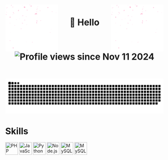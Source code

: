 <img src="resources/animation.gif" align="left" width="168" height="148"/>
<img src="resources/animation.gif" align="right" width="168" height="148"/>

<div align="center">
  
# 👋 Hello <br><br><img src="https://komarev.com/ghpvc/?username=ApTyp4uK1337&color=blue" title="Profile views since Nov 11 2024"/><br><br>
  
</div>

<img src="https://raw.githubusercontent.com/platane/snk/output/github-contribution-grid-snake-dark.svg" align="center"/>

# Skills
<img src="https://cdn.jsdelivr.net/gh/devicons/devicon@latest/icons/php/php-original.svg" title="PHP" width="40" height="40" />&nbsp;<img src="https://cdn.jsdelivr.net/gh/devicons/devicon@latest/icons/javascript/javascript-original.svg" title="JavaScript" width="40" height="40" />&nbsp;<img src="https://cdn.jsdelivr.net/gh/devicons/devicon@latest/icons/python/python-original.svg" title="Python" width="40" height="40" />&nbsp;<img src="https://cdn.jsdelivr.net/gh/devicons/devicon@latest/icons/nodejs/nodejs-original.svg" title="Node.js" width="40" height="40" />&nbsp;<img src="https://cdn.jsdelivr.net/gh/devicons/devicon@latest/icons/go/go-original.svg" title="MySQL" width="40" height="40" />&nbsp;<img src="https://cdn.jsdelivr.net/gh/devicons/devicon@latest/icons/mysql/mysql-original.svg" title="MySQL" width="40" height="40" />
